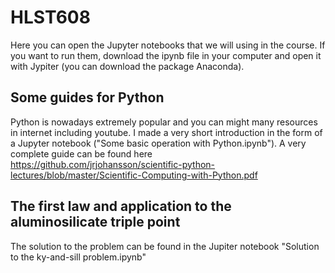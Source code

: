 # HLST608
Here you can open the Jupyter notebooks that we will using in the course. If you want to run them, download the ipynb file in your computer and open it with Jypiter (you can download the package Anaconda).

## Some guides for Python
Python is nowadays extremely popular and you can might many resources in internet including youtube. I made a very short introduction in the form of a Jupyter notebook ("Some basic operation with Python.ipynb").
A very complete guide can be found here 
https://github.com/jrjohansson/scientific-python-lectures/blob/master/Scientific-Computing-with-Python.pdf

## The first law and application to the aluminosilicate triple point
The solution to the problem can be found in the Jupiter notebook "Solution to the ky-and-sill problem.ipynb"
